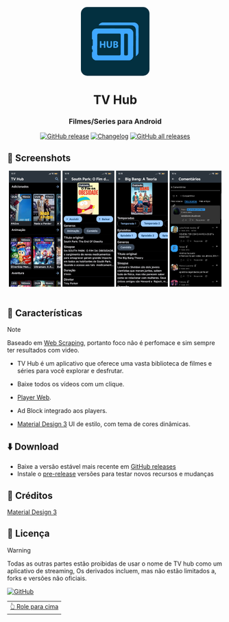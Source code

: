 <div align="center">

<img src="fastlane/ic_launcher.png" style="border-radius: 15px;" width=160 height=160  align="center">

# TV Hub

### Filmes/Series para Android

[![GitHub release](https://img.shields.io/github/v/release/LucasLixo/TV-Hub?color=black&label=Stable&logo=github)](https://github.com/LucasLixo/TV-Hub/releases/latest/)
[![Changelog](https://img.shields.io/badge/Changelog-lightgray?style=flat&color=gray&logo=keep-a-changelog)](https://github.com/LucasLixo/TV-Hub/blob/main/CHANGELOG.md)
[![GitHub all releases](https://img.shields.io/github/downloads/LucasLixo/TV-Hub/total?label=Downloads&logo=github)](https://github.com/LucasLixo/TV-Hub/releases/)

</div>


## 📱 Screenshots

<div align="center">
<div>
<img src="fastlane/screenshot/screenshot (1).jpg" width="24%" />
<img src="fastlane/screenshot/screenshot (2).jpg" width="24%" />
<img src="fastlane/screenshot/screenshot (3).jpg" width="24%" />
<img src="fastlane/screenshot/screenshot (4).jpg" width="24%" />
</div>
</div>

<br>

## 📖 Características

>[!NOTE]
>
>Baseado em [Web Scraping](https://pt.wikipedia.org/wiki/Web_scraping),
>portanto foco não é perfomace e sim sempre ter resultados com video.

- TV Hub é um aplicativo que oferece uma vasta biblioteca de filmes e séries para você explorar e desfrutar.

- Baixe todos os vídeos com um clique.

- [Player Web](react-native-webview).

- Ad Block integrado aos players.

- [Material Design 3](https://github.com/callstack/react-native-paper) UI de estilo, com tema de cores dinâmicas.

## ⬇️ Download

- Baixe a versão estável mais recente em [GitHub releases](https://github.com/LucasLixo/TV-Hub/releases/latest)
- Instale o [pre-release](https://github.com/LucasLixo/TV-Hub/releases/) versões para testar novos recursos e mudanças

## 🧱 Créditos

[Material Design 3](https://github.com/callstack/react-native-paper)

## 📃 Licença

>[!WARNING]
>
>Todas as outras partes estão proibidas de usar o nome de TV hub como um aplicativo de streaming,
>Os derivados incluem, mas não estão limitados a, forks e versões não oficiais.

[![GitHub](https://img.shields.io/github/license/LucasLixo/TV-Hub?style=for-the-badge)](https://github.com/LucasLixo/TV-Hub/blob/main/LICENSE)

<div align="right">
<table><td>
<a href="#start-of-content">👆 Role para cima</a>
</td></table>
</div>
